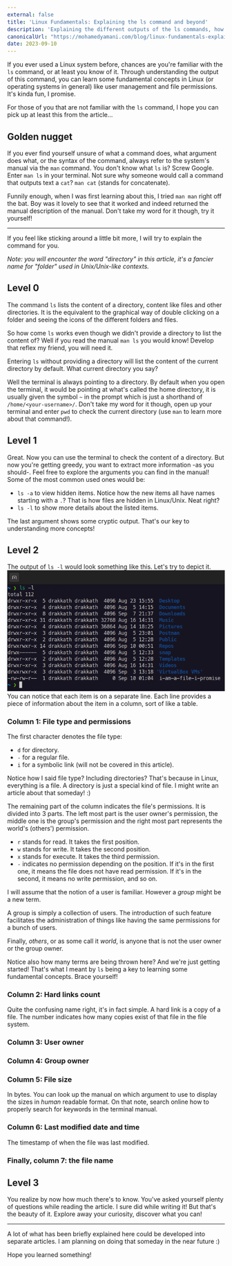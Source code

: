 ```yaml
---
external: false
title: 'Linux Fundamentals: Explaining the ls command and beyond'
description: 'Explaining the different outputs of the ls commands, how to use them to understand concepts like file permissions, as well as how to use the built in terminal manual.'
canonicalUrl: "https://mohamedyamani.com/blog/linux-fundamentals-explaining-the-ls-command-and-beyond/"
date: 2023-09-10
---
```


If you ever used a Linux system before, chances are you're familiar with the `ls` command, or at least you know of it. Through understanding the output of this command, you can learn some fundamental concepts in Linux (or operating systems in general) like user management and file permissions. It's kinda fun, I promise.

For those of you that are not familiar with the `ls` command, I hope you can pick up at least this from the article...

## Golden nugget
If you ever find yourself unsure of what a command does, what argument does what, or the syntax of the command, always refer to the system's manual via the `man` command. You don't know what `ls` is? Screw Google. Enter `man ls` in your terminal. Not sure why someone would call a command that outputs text a `cat`? `man cat` (stands for concatenate).

Funnily enough, when I was first learning about this, I tried `man man` right off the bat. Boy was it lovely to see that it worked and indeed returned the manual description of the manual. Don't take my word for it though, try it yourself!

---

If you feel like sticking around a little bit more, I will try to explain the command for you.

*Note: you will encounter the word "directory" in this article, it's a fancier name for "folder" used in Unix/Unix-like contexts.*

## Level 0
The command `ls` lists the content of a directory, content like files and other directories. It is the equivalent to the graphical way of double clicking on a folder and seeing the icons of the different folders and files. 

So how come `ls` works even though we didn't provide a directory to list the content of? Well if you read the manual `man ls` you would know! Develop that reflex my friend, you will need it.

Entering `ls` without providing a directory will list the content of the current directory by default. What current directory you say?

Well the terminal is always pointing to a directory. By default when you open the terminal, it would be pointing at what's called the home directory, it is usually given the symbol `~` in the prompt which is just a shorthand of `/home/<your-username>/`. Don't take my word for it though, open up your terminal and enter `pwd` to check the current directory (use `man` to learn more about that command!).

## Level 1
Great. Now you can use the terminal to check the content of a directory. But now you're getting greedy, you want to extract more information -as you should-. Feel free to explore the arguments you can find in the manual! Some of the most common used ones would be:
- `ls -a` to view hidden items. Notice how the new items all have names starting with a `.`? That is how files are hidden in Linux/Unix. Neat right?
- `ls -l` to show more details about the listed items.

The last argument shows some cryptic output. That's our key to understanding more concepts!

## Level 2
The output of `ls -l` would look something like this. Let's try to depict it.
![Terminal output of the "ls -l" command](/images/ls-terminal-output.png)
You can notice that each item is on a separate line. Each line provides a piece of information about the item in a column, sort of like a table.

### Column 1: File type and permissions
The first character denotes the file type:
- `d` for directory.
- `-` for a regular file.
- `i` for a symbolic link (will not be covered in this article).

Notice how I said file type? Including directories? That's because in Linux, everything is a file. A directory is just a special kind of file. I might write an article about that someday! :)

The remaining part of the column indicates the file's permissions. It is divided into 3 parts. The left most part is the user owner's permission, the middle one is the group's permission and the right most part represents the world's (others') permission.
- `r` stands for read. It takes the first position.
- `w` stands for write. It takes the second position.
- `x` stands for execute. It takes the third permission.
- `-` indicates no permission depending on the position. If it's in the first one, it means the file does not have read permission. If it's in the second, it means no write permission, and so on.

I will assume that the notion of a user is familiar. However a *group* might be a new term.

A group is simply a collection of users. The introduction of such feature facilitates the administration of things like having the same permissions for a bunch of users.

Finally, *others*, or as some call it *world*, is anyone that is not the user owner or the group owner.

Notice also how many terms are being thrown here? And we're just getting started! That's what I meant by `ls` being a key to learning some fundamental concepts. Brace yourself!

### Column 2: Hard links count
Quite the confusing name right, it's in fact simple. A hard link is a copy of a file. The number indicates how many copies exist of that file in the file system.

### Column 3: User owner

### Column 4: Group owner

### Column 5: File size
In bytes. You can look up the manual on which argument to use to display the sizes in *human* readable format. On that note, search online how to properly search for keywords in the terminal manual.

### Column 6: Last modified date and time
The timestamp of when the file was last modified.

### Finally, column 7: the file name

## Level 3
You realize by now how much there's to know. You've asked yourself plenty of questions while reading the article. I sure did while writing it! But that's the beauty of it. Explore away your curiosity, discover what you can!

---

A lot of what has been briefly explained here could be developed into separate articles. I am planning on doing that someday in the near future :)

Hope you learned something!